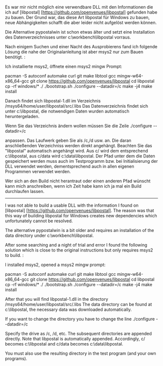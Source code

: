 Es war mir nicht möglich eine verwendbare DLL mit den Informationen die ich auf [libpostal] [https://github.com/openvenues/libpostal] gefunden habe zu bauen. Der Grund war, das diese Art libpostal für Windows zu bauen, neue Abhängigkeiten schafft die aber leider nicht aufgelöst werden können. 

Die Alternative pypostalwin ist schon etwas älter und setzt eine Installation des Datenverzeichnisses unter c:\workbench\libpostal vorraus.

Nach einigem Suchen und einer Nacht des Ausprobierens fand ich folgende Lösung die nahe der Originalanleitung ist aber msys2 nur zum Bauen benötigt. :

Ich installierte msys2, öffnete einen msys2 mingw Prompt: 

pacman -S autoconf automake curl git make libtool gcc mingw-w64-x86_64-gcc
git clone https://github.com/openvenues/libpostal
cd libpostal
cp -rf windows/* ./
./bootstrap.sh
./configure --datadir=/c
make -j4
make install

Danach findet sich libpostal-1.dll im Verzeichnis /msys64/home/user/libpostal/src/.libs
Das Datenverzeichnis findet sich unter c:\libpostal, die notwendigen Daten wurden automatisch heruntergeladen.

Wenn Sie das Verzeichnis ändern wollen müssen Sie die Zeile 
./configure --datadir=/c

anpassen. Das Laufwerk geben Sie als /c,/d usw. an. Die daran anschließenden Verzeichniss werden direkt angehängt. Beachten Sie das "libpostal" automatisch angehängt wird. Aus c/ wird dem entsprechend c:\libpostal, 
aus c/data wird c:\data\libpostal. Der Pfad unter dem die Daten gespeichert werden muss auch im Testprogramm bzw. bei Initialisierung der DLL verwendet werden, dementsprechend auch in allen eigenen Programmen verwendet werden.

Wer sich an den Build nicht herantraut oder einen anderen Pfad wünscht kann mich anschreiben, wenn ich Zeit habe kann ich ja mal ein Build durchlaufen lassen.

---

I was not able to build a usable DLL with the information I found on [libpostal] [https://github.com/openvenues/libpostal]. The reason was that this way of building libpostal for Windows creates new dependencies which unfortunately cannot be resolved. 

The alternative pypostalwin is a bit older and requires an installation of the data directory under c:\workbench\libpostal.

After some searching and a night of trial and error I found the following solution which is close to the original instructions but only requires msys2 to build. :

I installed msys2, opened a msys2 mingw prompt: 

pacman -S autoconf automake curl git make libtool gcc mingw-w64-x86_64-gcc
git clone https://github.com/openvenues/libpostal
cd libpostal
cp -rf windows/* ./
./bootstrap.sh
./configure --datadir=/c
make -j4
make install

After that you will find libpostal-1.dll in the directory /msys64/home/user/libpostal/src/.libs
The data directory can be found at c:\libpostal, the necessary data was downloaded automatically.

If you want to change the directory you have to change the line 
./configure --datadir=/c

Specify the drive as /c, /d, etc. The subsequent directories are appended directly. Note that libpostal is automatically appended. Accordingly, c/ becomes c:\libpostal and c/data becomes c:\data\libpostal.

You must also use the resulting directory in the test program (and your own programs).
